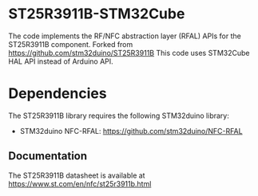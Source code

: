 # ST25R3911B-STM32Cube

The code implements the RF/NFC abstraction layer (RFAL) APIs for the ST25R3911B component.
Forked from https://github.com/stm32duino/ST25R3911B
This code uses STM32Cube HAL API instead of Arduino API.

# Dependencies

The ST25R3911B library requires the following STM32duino library:

* STM32duino NFC-RFAL: https://github.com/stm32duino/NFC-RFAL

## Documentation

The ST25R3911B datasheet is available at  
https://www.st.com/en/nfc/st25r3911b.html

